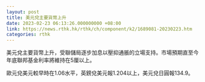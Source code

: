 ```yaml
---
layout: post
title: 美元兌主要貨幣上升
date: 2023-02-23 06:13:26.000000000 +08:00
link: https://news.rthk.hk/rthk/ch/component/k2/1689081-20230223.htm
categories: rthk
---
```


美元兌主要貨幣上升，受聯儲局逐步加息以壓抑通脹的立場支持。市場預期直至今年底聯邦基金利率將維持在5厘以上。

歐元兌美元較早時在1.06水平，英鎊兌美元報1.204以上，美元兌日圓報134.9。
